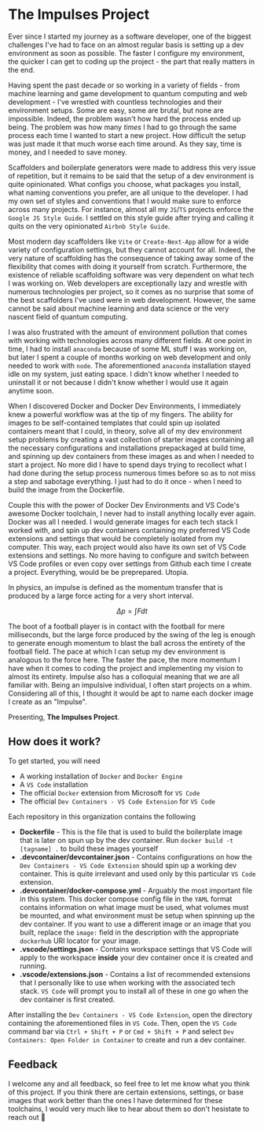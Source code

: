 # The Impulses Project

Ever since I started my journey as a software developer, one of the biggest challenges I've had to face on an almost regular basis is setting up a dev environment as soon as possible. The faster I configure my environment, the quicker I can get to coding up the project - the part that really matters in the end.

Having spent the past decade or so working in a variety of fields - from machine learning and game development to quantum computing and web development - I've wrestled with countless technologies and their environment setups. Some are easy, some are brutal, but none are impossible. Indeed, the problem wasn't how hard the process ended up being. The problem was how many *times* I had to go through the same process each time I wanted to start a new project. How difficult the setup was just made it that much worse each time around. As they say, time is money, and I needed to save money.

Scaffolders and boilerplate generators were made to address this very issue of repetition, but it remains to be said that the setup of a dev environment is quite opinionated. What configs you choose, what packages you install, what naming conventions you prefer, are all unique to the developer. I had my own set of styles and conventions that I would make sure to enforce across many projects. For instance, almost all my `JS`/`TS` projects enforce the `Google JS Style Guide`. I settled on this style guide after trying and calling it quits on the very opinionated `Airbnb Style Guide`. 

Most modern day scaffolders like `Vite` or `Create-Next-App` allow for a wide variety of configuration settings, but they cannot account for all. Indeed, the very nature of scaffolding has the consequence of taking away some of the flexibility that comes with doing it yourself from scratch. Furthermore, the existence of reliable scaffolding software was very dependent on what tech I was working on. Web developers are exceptionally lazy and wrestle with numerous technologies per project, so it comes as no surprise that some of the best scaffolders I've used were in web development. However, the same cannot be said about machine learning and data science or the very nascent field of quantum computing. 

I was also frustrated with the amount of environment pollution that comes with working with technologies across many different fields. At one point in time, I had to install `anaconda` because of some ML stuff I was working on, but later I spent a couple of months working on web development and only needed to work with `node`. The aforementioned `anaconda` installation stayed idle on my system, just eating space. I didn't know whether I needed to uninstall it or not because I didn't know whether I would use it again anytime soon. 

When I discovered Docker and Docker Dev Environments, I immediately knew a powerful workflow was at the tip of my fingers. The ability for images to be self-contained templates that could spin up isolated containers meant that I could, in theory, solve all of my dev environment setup problems by creating a vast collection of starter images containing all the necessary configurations and installations prepackaged at build time, and spinning up dev containers from these images as and when I needed to start a project. No more did I have to spend days trying to recollect what I had done during the setup process numerous times before so as to not miss a step and sabotage everything. I just had to do it once - when I need to build the image from the Dockerfile.

Couple this with the power of Docker Dev Environments and VS Code's awesome Docker toolchain, I never had to install anything locally ever again. Docker was all I needed. I would generate images for each tech stack I worked with, and spin up dev containers containing my preferred VS Code extensions and settings that would be completely isolated from my computer. This way, each project would also have its own set of VS Code extensions and settings. No more having to configure and switch between VS Code profiles or even copy over settings from Github each time I create a project. Everything, would be be preprepared. Utopia.

In physics, an impulse is defined as the momentum transfer that is produced by a large force acting for a very short interval. 

$$
\Delta p = \int F dt
$$

The boot of a football player is in contact with the football for mere milliseconds, but the large force produced by the swing of the leg is enough to generate enough momentum to blast the ball across the entirety of the football field. The pace at which I can setup my dev environment is analogous to the force here. The faster the pace, the more momentum I have when it comes to coding the project and implementing my vision to almost its entirety. Impulse also has a colloquial meaning that we are all familiar with. Being an impulsive individual, I often start projects on a whim. Considering all of this, I thought it would be apt to name each docker image I create as an "Impulse". 

Presenting, **The Impulses Project**.

## How does it work?

To get started, you will need

- A working installation of `Docker` and `Docker Engine`
- A `VS Code` installation
- The official `Docker` extension from Microsoft for `VS Code`
- The official `Dev Containers - VS Code Extension` for `VS Code`

Each repository in this organization contains the following

- **Dockerfile** - This is the file that is used to build the boilerplate image that is later on spun up by the dev container. Run `docker build -t [tagname] .` to build these images yourself
- **.devcontainer/devcontainer.json** - Contains configurations on how the `Dev Containers - VS Code Extension` should spin up a working dev container. This is quite irrelevant and used only by this particular `VS Code` extension.
- **.devcontainer/docker-compose.yml** - Arguably the most important file in this system. This docker compose config file in the `YAML` format contains information on what image must be used, what volumes must be mounted, and what environment must be setup when spinning up the dev container. If you want to use a different image or an image that you built, replace the `image:` field in the description with the appropriate `dockerhub` URI locator for your image.
- **.vscode/settings.json** - Contains workspace settings that VS Code will apply to the workspace **inside** your dev container once it is created and running.
- **.vscode/extensions.json** - Contains a list of recommended extensions that I personally like to use when working with the associated tech stack. `VS Code` will prompt you to install all of these in one go when the dev container is first created.

After installing the `Dev Containers - VS Code Extension`, open the directory containing the aforementioned files in `VS Code`. Then, open the `VS Code` command bar via `Ctrl + Shift + P` or `Cmd + Shift + P` and select `Dev Containers: Open Folder in Container` to create and run a dev container. 

## Feedback

I welcome any and all feedback, so feel free to let me know what you think of this project. If you think there are certain extensions, settings, or base images that work better than the ones I have determined for these toolchains, I would very much like to hear about them so don't hesistate to reach out 💙
